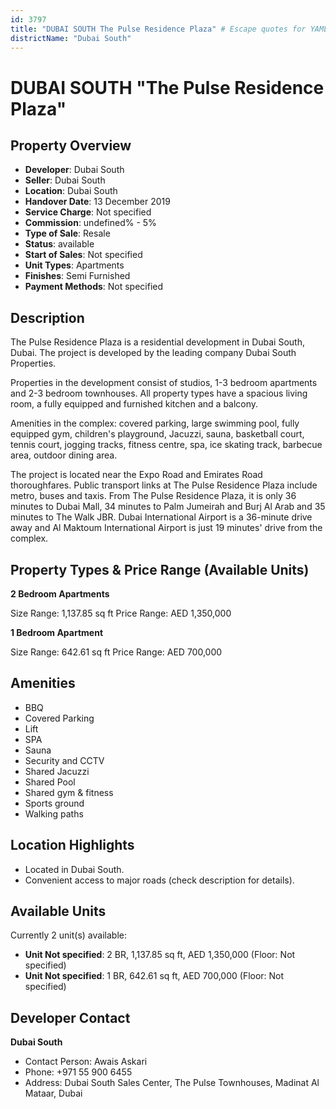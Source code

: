 ```yaml
---
id: 3797
title: "DUBAI SOUTH The Pulse Residence Plaza" # Escape quotes for YAML string
districtName: "Dubai South"
---
```


# DUBAI SOUTH "The Pulse Residence Plaza"

## Property Overview
- **Developer**: Dubai South
- **Seller**: Dubai South
- **Location**: Dubai South
- **Handover Date**: 13 December 2019
- **Service Charge**: Not specified
- **Commission**: undefined% - 5%
- **Type of Sale**: Resale
- **Status**: available
- **Start of Sales**: Not specified
- **Unit Types**: Apartments
- **Finishes**: Semi Furnished
- **Payment Methods**: Not specified

## Description
The Pulse Residence Plaza is a residential development in Dubai South, Dubai. The project is developed by the leading company Dubai South Properties.

Properties in the development consist of studios, 1-3 bedroom apartments and 2-3 bedroom townhouses. All property types have a spacious living room, a fully equipped and furnished kitchen and a balcony. 

Amenities in the complex: covered parking, large swimming pool, fully equipped gym, children's playground, Jacuzzi, sauna, basketball court, tennis court, jogging tracks, fitness centre, spa, ice skating track, barbecue area, outdoor dining area. 

The project is located near the Expo Road and Emirates Road thoroughfares. Public transport links at The Pulse Residence Plaza include metro, buses and taxis. From The Pulse Residence Plaza, it is only 36 minutes to Dubai Mall, 34 minutes to Palm Jumeirah and Burj Al Arab and 35 minutes to The Walk JBR. Dubai International Airport is a 36-minute drive away and Al Maktoum International Airport is just 19 minutes' drive from the complex.

## Property Types & Price Range (Available Units)
**2 Bedroom Apartments**

Size Range: 1,137.85 sq ft
Price Range: AED 1,350,000

**1 Bedroom Apartment**

Size Range: 642.61 sq ft
Price Range: AED 700,000

## Amenities
- BBQ
- Covered Parking
- Lift
- SPA
- Sauna
- Security and CCTV
- Shared Jacuzzi
- Shared Pool
- Shared gym & fitness
- Sports ground
- Walking paths

## Location Highlights
- Located in Dubai South.
- Convenient access to major roads (check description for details).

## Available Units
Currently 2 unit(s) available:
- **Unit Not specified**: 2 BR, 1,137.85 sq ft, AED 1,350,000 (Floor: Not specified)
- **Unit Not specified**: 1 BR, 642.61 sq ft, AED 700,000 (Floor: Not specified)

## Developer Contact
**Dubai South**
- Contact Person: Awais Askari
- Phone: +971 55 900 6455
- Address: Dubai South Sales Center, The Pulse Townhouses, Madinat Al Mataar, Dubai
